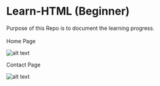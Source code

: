 # Learn-HTML (Beginner)

Purpose of this Repo is to document the learning progress.
<br/>
<br/>
Home Page

![alt text](https://user-images.githubusercontent.com/83933902/173229215-71f4afa1-07ce-4bee-b6ae-9ff44f53a217.jpg)

Contact Page

![alt text](https://user-images.githubusercontent.com/83933902/173229219-b1c08ff6-e757-43a4-abc6-28d8da8af69b.jpg)
